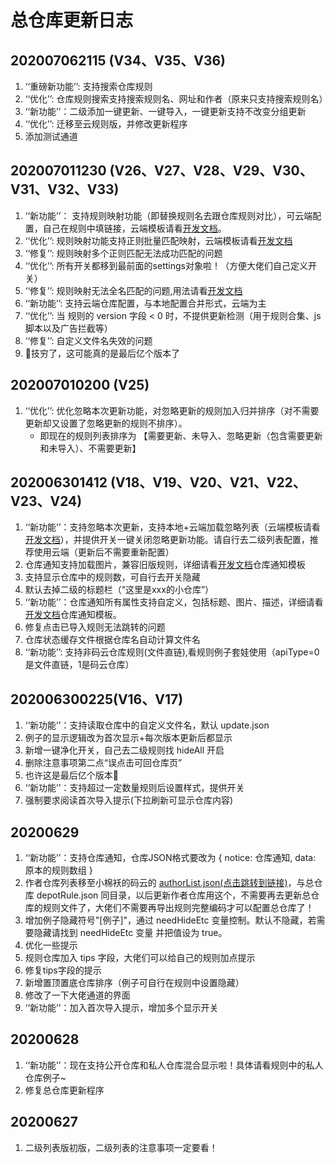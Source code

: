 # 总仓库更新日志

## 202007062115 (V34、V35、V36)
1. ‘‘重磅新功能’’: 支持搜索仓库规则
2. ‘‘优化’’: 仓库规则搜索支持搜索规则名、网址和作者（原来只支持搜索规则名）
3. ‘‘新功能’’：二级添加一键更新、一键导入，一键更新支持不改变分组更新
4. ‘‘优化’’: 迁移至云规则版，并修改更新程序
5. 添加测试通道

## 202007011230 (V26、V27、V28、V29、V30、V31、V32、V33)
1. ‘‘新功能’’： 支持规则映射功能（即替换规则名去跟仓库规则对比），可云端配置，自己在规则中填链接，云端模板请看[开发文档](https://gitee.com/qiusunshine233/hikerView/blob/master/ruleversion/README.md#%E8%A7%84%E5%88%99%E6%98%A0%E5%B0%84%E4%BA%91%E7%AB%AF%E6%A8%A1%E6%9D%BF)。
2. ‘‘优化’’: 规则映射功能支持正则批量匹配映射，云端模板请看[开发文档](https://gitee.com/qiusunshine233/hikerView/blob/master/ruleversion/README.md#%E8%A7%84%E5%88%99%E6%98%A0%E5%B0%84%E4%BA%91%E7%AB%AF%E6%A8%A1%E6%9D%BF)
3. ‘‘修复’’: 规则映射多个正则匹配无法成功匹配的问题
4. ‘‘优化’’: 所有开关都移到最前面的settings对象啦！（方便大佬们自己定义开关）
5. ‘‘修复’’: 规则映射无法全名匹配的问题,用法请看[开发文档](https://gitee.com/Reborn_0/HikerRulesDepot/blob/master/README.md#%E8%A7%84%E5%88%99%E6%98%A0%E5%B0%84%E4%BA%91%E7%AB%AF%E6%A8%A1%E6%9D%BF)
6. ‘‘新功能’’: 支持云端仓库配置，与本地配置合并形式，云端为主
7. ‘‘优化’’: 当 规则的 version 字段 < 0 时，不提供更新检测（用于规则合集、js脚本以及广告拦截等）
8. ‘‘修复’’: 自定义文件名失效的问题
9. 🙈️技穷了，这可能真的是最后亿个版本了

## 202007010200 (V25)
1. ‘‘优化’’: 优化忽略本次更新功能，对忽略更新的规则加入归并排序（对不需要更新却又设置了忽略更新的规则不排序）。
    - 即现在的规则列表排序为 【需要更新、未导入、忽略更新（包含需要更新和未导入）、不需要更新】

## 202006301412 (V18、V19、V20、V21、V22、V23、V24)
1. ‘‘新功能’’：支持忽略本次更新，支持本地+云端加载忽略列表（云端模板请看[开发文档](https://gitee.com/Reborn_0/HikerRulesDepot/blob/master/README.md#%E5%BF%BD%E7%95%A5%E6%9B%B4%E6%96%B0%E4%BA%91%E7%AB%AF%E6%A8%A1%E6%9D%BF)），并提供开关一键关闭忽略更新功能。请自行去二级列表配置，推荐使用云端（更新后不需要重新配置）
2. 仓库通知支持加载图片，兼容旧版规则，详细请看[开发文档](https://gitee.com/Reborn_0/HikerRulesDepot/blob/master/README.md#%E4%BB%93%E5%BA%93%E9%80%9A%E7%9F%A5%E6%A8%A1%E6%9D%BF)仓库通知模板
3. 支持显示仓库中的规则数，可自行去开关隐藏
4. 默认去掉二级的标题栏（“这里是xxx的小仓库”）
5. ‘‘新功能’’：仓库通知所有属性支持自定义，包括标题、图片、描述，详细请看[开发文档](https://gitee.com/Reborn_0/HikerRulesDepot/blob/master/README.md#%E4%BB%93%E5%BA%93%E9%80%9A%E7%9F%A5%E6%A8%A1%E6%9D%BF)仓库通知模板。
6. 修复点击已导入规则无法跳转的问题
7. 仓库状态缓存文件根据仓库名自动计算文件名
8. ‘‘新功能’’: 支持非码云仓库规则(文件直链),看规则例子套娃使用（apiType=0是文件直链，1是码云仓库）

## 202006300225(V16、V17)
1. ‘‘新功能’’：支持读取仓库中的自定义文件名，默认 update.json
2. 例子的显示逻辑改为首次显示+每次版本更新后都显示
3. 新增一键净化开关，自己去二级规则找 hideAll 开启
4. 删除注意事项第二点“误点击可回仓库页”
5. 也许这是最后亿个版本🙈️
5. ‘‘新功能’’：支持超过一定数量规则后设置样式，提供开关
6. 强制要求阅读首次导入提示(下拉刷新可显示仓库内容)

## 20200629
1. ‘‘新功能’’：支持仓库通知，仓库JSON格式要改为 { notice: 仓库通知, data: 原本的规则数组 }
2. 作者仓库列表移至小棉袄的码云的 [authorList.json(点击跳转到链接)](https://gitee.com/qiusunshine233/hikerView/blob/master/ruleversion/authorList.json)，与总仓库 depotRule.json 同目录，以后更新作者仓库用这个，不需要再去更新总仓库的规则文件了，大佬们不需要再导出规则完整编码才可以配置总仓库了！
3. 增加例子隐藏符号"[例子]"，通过 needHideEtc 变量控制。默认不隐藏，若需要隐藏请找到  needHideEtc 变量 并把值设为 true。
4. 优化一些提示
5. 规则仓库加入 tips 字段，大佬们可以给自己的规则加点提示
6. 修复tips字段的提示
7. 新增置顶置底仓库排序（例子可自行在规则中设置隐藏）
8. 修改了一下大佬通道的界面
9. ‘‘新功能’’：加入首次导入提示，增加多个显示开关

## 20200628
1. ‘‘新功能’’：现在支持公开仓库和私人仓库混合显示啦！具体请看规则中的私人仓库例子~
2. 修复总仓库更新程序

## 20200627
1. 二级列表版初版，二级列表的注意事项一定要看！